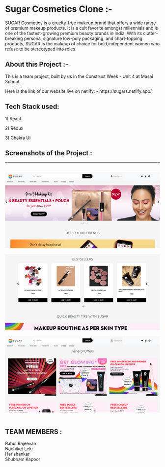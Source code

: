 <h1>Sugar Cosmetics Clone :-</h1>
<p>SUGAR Cosmetics is a cruelty-free makeup brand that offers a wide range of premium makeup products. It is a cult favorite amongst millennials and is one of the fastest-growing premium beauty brands in India. With its clutter-breaking persona, signature low-poly packaging, and chart-topping products, SUGAR is the makeup of choice for bold,independent women who refuse to be stereotyped into roles.</p>

<h2>About this Project :-</h2>
<p>This is a team project, built by us in the Construct Week - Unit 4 at Masai School.</p>
<p>Here is the link of our website live on netlify: - https://sugars.netlify.app/</p>

<h2>Tech Stack used:</h2>
<p>1) React</p>
<p>2) Redux</p>
<p>3) Chakra Ui</p>

<h2>Screenshots of the Project :</h2>
<hr>
<br>
<img src="./sugar.png"/>
<br>
<br>
<img src="./sugar1.png"/>
<br>
<br>
<img src="./sugar2.png"/>
<br>
<br>
<h2>TEAM MEMBERS :</h2>
Rahul Rajeevan
<br>
Nachiket Lele
<br>
Harishankar
<br>
Shubham Kapoor


